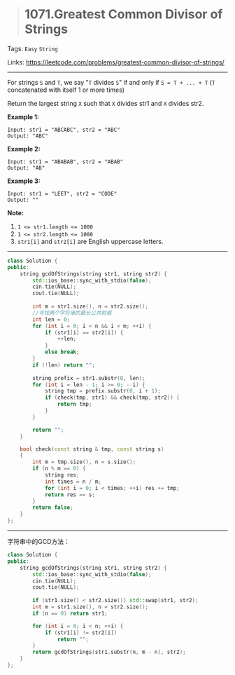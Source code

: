 > # 1071.Greatest Common Divisor of Strings

Tags: `Easy` `String`

Links: <https://leetcode.com/problems/greatest-common-divisor-of-strings/>

-----

For strings `S` and `T`, we say "`T` divides `S`" if and only if `S = T + ... + T`  (`T` concatenated with itself 1 or more times)

Return the largest string `X` such that `X` divides str1 and `X` divides str2.

 

**Example 1:**

```
Input: str1 = "ABCABC", str2 = "ABC"
Output: "ABC"
```

**Example 2:**

```
Input: str1 = "ABABAB", str2 = "ABAB"
Output: "AB"
```

**Example 3:**

```
Input: str1 = "LEET", str2 = "CODE"
Output: ""
```

 

**Note:**

1. `1 <= str1.length <= 1000`
2. `1 <= str2.length <= 1000`
3. `str1[i]` and `str2[i]` are English uppercase letters.

-----

```c++
class Solution {
public:
    string gcdOfStrings(string str1, string str2) {
        std::ios_base::sync_with_stdio(false);
		cin.tie(NULL);
		cout.tie(NULL);
        
        int m = str1.size(), n = str2.size();
        //寻找两个字符串的最长公共前缀
        int len = 0;
        for (int i = 0; i < n && i < m; ++i) {
            if (str1[i] == str2[i]) {
                ++len;
            }
            else break;
        }
        if (!len) return "";
        
        string prefix = str1.substr(0, len);
        for (int i = len - 1; i >= 0; --i) {
            string tmp = prefix.substr(0, i + 1);
            if (check(tmp, str1) && check(tmp, str2)) {
                return tmp;
            }
        }

        return "";
    }

    bool check(const string & tmp, const string s)
    {
        int m = tmp.size(), n = s.size();
        if (n % m == 0) {
            string res;
            int times = n / m;
            for (int i = 0; i < times; ++i) res += tmp;
            return res == s;
        } 
        return false;
    }
};
```

---

字符串中的GCD方法：

```c++
class Solution {
public:
    string gcdOfStrings(string str1, string str2) {
        std::ios_base::sync_with_stdio(false);
		cin.tie(NULL);
		cout.tie(NULL);
        
        if (str1.size() < str2.size()) std::swap(str1, str2);
        int m = str1.size(), n = str2.size();
        if (n == 0) return str1;

        for (int i = 0; i < n; ++i) {
            if (str1[i] != str2[i])
                return "";
        }
        return gcdOfStrings(str1.substr(n, m - n), str2);
    }   
};
```

